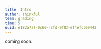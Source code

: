 ```yaml
---
title: Intro
author: Thinkful
team: grading
time: 5
uuid: e182a772-0c60-42fd-9f02-ef4efcb09442
---
```


coming soon...

